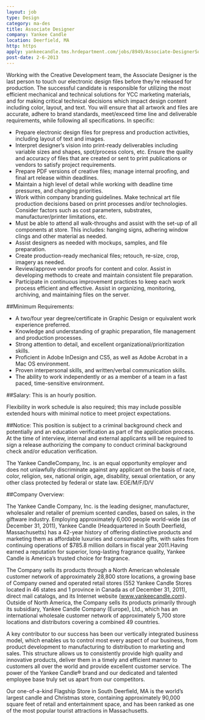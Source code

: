 ```yaml
---
layout: job
type: Design
category: ma-des
title: Associate Designer
company: Yankee Candle
location: Deerfield, MA
http: https
apply: yankeecandle.tms.hrdepartment.com/jobs/8949/Associate-DesignerSouth-Deerfield-MA
post-date: 2-6-2013
---
```


Working with the Creative Development team, the Associate Designer is the last person to touch our electronic design files before they’re released for production. The successful candidate is responsible for utilizing the most efficient mechanical and technical solutions for YCC marketing materials, and for making critical technical decisions which impact design content including color, layout, and text. You will ensure that all artwork and files are accurate, adhere to brand standards, meet/exceed time line and deliverable requirements, while following all specifications. In specific: 

* Prepare electronic design files for prepress and production activities, including layout of text and images.
* Interpret designer’s vision into print-ready deliverables including variable sizes and shapes, spot/process colors, etc. Ensure the quality and accuracy of files that are created or sent to print publications or vendors to satisfy project requirements.
* Prepare PDF versions of creative files; manage internal proofing, and final art release within deadlines.
* Maintain a high level of detail while working with deadline time pressures, and changing priorities.
* Work within company branding guidelines. Make technical art file production decisions based on print processes and/or technologies. Consider factors such as cost parameters, substrates, manufacturer/printer limitations, etc.
* Must be able to attend all walk-throughs and assist with the set-up of all components at store. This includes: hanging signs, adhering window clings and other material as needed.
* Assist designers as needed with mockups, samples, and file preparation.
* Create production-ready mechanical files; retouch, re-size, crop, imagery as needed.
* Review/approve vendor proofs for content and color. Assist in developing methods to create and maintain consistent file preparation.
* Participate in continuous improvement practices to keep each work process efficient and effective. Assist in organizing, monitoring, archiving, and maintaining files on the server.
 
##Minimum Requirements:
* A two/four year degree/certificate in Graphic Design or equivalent work experience preferred.
* Knowledge and understanding of graphic preparation, file management and production processes.
* Strong attention to detail, and excellent organizational/prioritization skills.
* Proficient in Adobe InDesign and CS5, as well as Adobe Acrobat in a Mac OS environment.
* Proven interpersonal skills, and written/verbal communication skills.
* The ability to work independently or as a member of a team in a fast paced, time-sensitive environment.
 
##Salary:
This is an hourly position.
 
Flexibility in work schedule is also required; this may include possible extended hours with minimal notice to meet project expectations.
 
##Notice:
This position is subject to a criminal background check and potentially and an education verification as part of the application process. At the time of interview, internal and external applicants will be required to sign a release authorizing the company to conduct criminal background check and/or education verification.
 
The Yankee CandleCompany, Inc. is an equal opportunity employer and does not unlawfully discriminate against any applicant on the basis of race, color, religion, sex, national origin, age, disability, sexual orientation, or any other class protected by federal or state law. EOE/M/F/D/V
 
##Company Overview:
 
The Yankee Candle Company, Inc. is the leading designer, manufacturer, wholesaler and retailer of premium scented candles, based on sales, in the giftware industry. Employing approximately 6,000 people world-wide (as of December 31, 2011), Yankee Candle (Headquartered in South Deerfield, Massachusetts) has a 42-year history of offering distinctive products and marketing them as affordable luxuries and consumable gifts, with sales from continuing operations of $785.8 million dollars in fiscal year 2011.Having earned a reputation for superior, long-lasting fragrance quality, Yankee Candle is America’s trusted choice for fragrance.
 
The Company sells its products through a North American wholesale customer network of approximately 28,800 store locations, a growing base of Company owned and operated retail stores (552 Yankee Candle Stores located in 46 states and 1 province in Canada as of December 31, 2011), direct mail catalogs, and its Internet website (www.yankeecandle.com).  Outside of North America, the Company sells its products primarily through its subsidiary, Yankee Candle Company (Europe), Ltd., which has an international wholesale customer network of approximately 5,700 store locations and distributors covering a combined 49 countries.
 
A key contributor to our success has been our vertically integrated business model, which enables us to control most every aspect of our business, from product development to manufacturing to distribution to marketing and sales. This structure allows us to consistently provide high quality and innovative products, deliver them in a timely and efficient manner to customers all over the world and provide excellent customer service. The power of the Yankee Candle® brand and our dedicated and talented employee base truly set us apart from our competitors.
 
Our one-of-a-kind Flagship Store in South Deerfield, MA is the world’s largest candle and Christmas store, containing approximately 90,000 square feet of retail and entertainment space, and has been ranked as one of the most popular tourist attractions in Massachusetts.